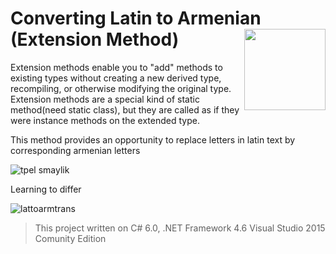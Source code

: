 #  Converting Latin to Armenian (Extension Method) <img src="https://cloud.githubusercontent.com/assets/24522089/21962098/41a510c8-db36-11e6-95ef-eb392a0a1919.png" align="right" width="130px" height="130px" /> 

Extension methods enable you to "add" methods to existing types without creating a new derived type, recompiling, or otherwise modifying the original type. Extension methods are a special kind of static method(need static class), but they are called as if they were instance methods on the extended type. 

This method provides an opportunity to replace letters in latin text by corresponding armenian letters

![tpel smaylik](https://cloud.githubusercontent.com/assets/24522089/21999629/84782556-dc54-11e6-87df-d6780b7d9649.gif)

Learning to differ

![lattoarmtrans](https://cloud.githubusercontent.com/assets/24522089/22148698/0f54593e-df29-11e6-9d17-b007d0440909.png)


> This project written on C# 6.0, .NET Framework 4.6 Visual Studio 2015 Comunity Edition
